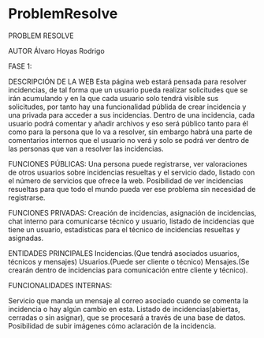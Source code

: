 # ProblemResolve

PROBLEM RESOLVE

AUTOR 
Álvaro Hoyas Rodrigo


FASE 1:

DESCRIPCIÓN DE LA WEB
Esta página web estará pensada para resolver incidencias, de tal forma que un usuario pueda realizar solicitudes que se irán acumulando y en la que cada usuario solo tendrá visible sus solicitudes, por tanto hay una funcionalidad públida de crear incidencia y una privada para acceder a sus incidencias.
Dentro de una incidencia, cada usuario podrá comentar y añadir archivos y eso será público tanto para él como para la persona que lo va a resolver, sin embargo habrá una parte de comentarios internos que el usuario no verá y solo se podrá ver dentro de las personas que van a resolver las incidencias.

FUNCIONES PÚBLICAS: Una persona puede registrarse, ver valoraciones de otros usuarios sobre incidencias resueltas y el servicio dado, listado con el número de servicios que ofrece la web. Posibilidad de ver incidencias resueltas para que todo el mundo pueda ver ese problema sin necesidad de registrarse.

FUNCIONES PRIVADAS: Creación de incidencias, asignación de incidencias, chat interno para comunicarse técnico y usuario, listado de incidencias que tiene un usuario, estadísticas para el técnico de incidencias resueltas y asignadas.

ENTIDADES PRINCIPALES
Incidencias.(Que tendrá asociados usuarios, técnicos y mensajes)
Usuarios.(Puede ser cliente o técnico)
Mensajes.(Se crearán dentro de incidencias para comunicación entre cliente y técnico).

FUNCIONALIDADES INTERNAS:

Servicio que manda un mensaje al correo asociado cuando se comenta la incidencia o hay algún cambio en esta.
Listado de incidencias(abiertas, cerradas o sin asignar), que se procesará a través de una base de datos.
Posibilidad de subir imágenes cómo aclaración de la incidencia.
